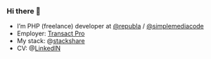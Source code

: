 ### Hi there 👋

- I’m PHP (freelance) developer at [@republa][republagithub] / [@simplemediacode][smcgithub] 
- Employer: [Transact Pro][tprogithub]
- My stack: @[stackshare][stacksharerolandinsh]
- CV: @[LinkedIN][linkedinumbrovskis]

<!--
**rolandinsh/rolandinsh** is a ✨ _special_ ✨ repository because its `README.md` (this file) appears on your GitHub profile.

Here are some ideas to get you started:

- 🔭 I’m currently working on ...
- 🌱 I’m currently learning ...
- 👯 I’m looking to collaborate on ...
- 🤔 I’m looking for help with ...
- 💬 Ask me about ...
- 📫 How to reach me: ...
- 😄 Pronouns: ...
- ⚡ Fun fact: ...
-->

[republagithub]: https://github.com/republa
[smcgithub]: https://github.com/simplemediacode
[stacksharerolandinsh]: https://stackshare.io/rolandinsh
[linkedinumbrovskis]: https://linkedin.com/in/umbrovskis
[tprogithub]: https://github.com/TransactPRO
